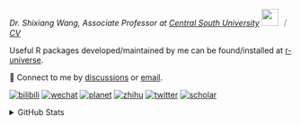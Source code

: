 
<p><em>Dr. Shixiang Wang, Associate Professor at <a href="https://en.csu.edu.cn/">Central South University</a> <img src="https://media.giphy.com/media/WUlplcMpOCEmTGBtBW/giphy.gif" width="30">  ｜ <a href="https://shixiangwang.github.io/cv-shixiang/">CV</a>
</em></p>

Useful R packages developed/maintained by me can be found/installed at [r-universe](https://shixiangwang.r-universe.dev/).

💬 Connect to me by
[discussions](https://github.com/ShixiangWang/self-study/discussions) or [email](mailto:shixiang1994wang@gmail.com). 

[![bilibili](https://img.shields.io/badge/王诗翔-B站-yellow)](https://space.bilibili.com/11553374) [![wechat](https://img.shields.io/badge/王诗翔-微信公众号-important)](https://shixiangwang.github.io/home/logo/qrcode.jpg) [![planet](https://img.shields.io/badge/王诗翔-知识星球-blueviolet)](https://t.zsxq.com/rBqbIei)  [![zhihu](https://img.shields.io/badge/王诗翔-知乎-blue)](https://www.zhihu.com/people/shixiangwang) [![twitter](https://img.shields.io/badge/WangShxiang-twitter-ff69b4)](https://twitter.com/WangShxiang) [![scholar](https://img.shields.io/badge/ShixiangWang-Scholar-00ffff)](https://scholar.google.com/citations?user=FvNp0NkAAAAJ) 

<details>
 
<summary>GitHub Stats</summary>


<!--START_SECTION:waka-->
**🐱 My GitHub Data** 

> 📦 5.0 MB Used in GitHub's Storage 
 > 
> 🏆 1,063 Contributions in the Year 2024
 > 
> 🚫 Not Opted to Hire
 > 
> 📜 96 Public Repositories 
 > 
> 🔑 30 Private Repositories 
 > 
**I'm an Early 🐤** 

```text
🌞 Morning                2262 commits        ████░░░░░░░░░░░░░░░░░░░░░   16.76 % 
🌆 Daytime                5769 commits        ███████████░░░░░░░░░░░░░░   42.73 % 
🌃 Evening                4560 commits        ████████░░░░░░░░░░░░░░░░░   33.78 % 
🌙 Night                  909 commits         ██░░░░░░░░░░░░░░░░░░░░░░░   06.73 % 
```
📅 **I'm Most Productive on Tuesday** 

```text
Monday                   2138 commits        ████░░░░░░░░░░░░░░░░░░░░░   15.84 % 
Tuesday                  2497 commits        █████░░░░░░░░░░░░░░░░░░░░   18.50 % 
Wednesday                2260 commits        ████░░░░░░░░░░░░░░░░░░░░░   16.74 % 
Thursday                 2136 commits        ████░░░░░░░░░░░░░░░░░░░░░   15.82 % 
Friday                   2071 commits        ████░░░░░░░░░░░░░░░░░░░░░   15.34 % 
Saturday                 1026 commits        ██░░░░░░░░░░░░░░░░░░░░░░░   07.60 % 
Sunday                   1372 commits        ███░░░░░░░░░░░░░░░░░░░░░░   10.16 % 
```


**I Mostly Code in R** 

```text
R                        84 repos            █████████████░░░░░░░░░░░░   53.85 % 
HTML                     23 repos            ████░░░░░░░░░░░░░░░░░░░░░   14.74 % 
JavaScript               9 repos             █░░░░░░░░░░░░░░░░░░░░░░░░   05.77 % 
Shell                    9 repos             █░░░░░░░░░░░░░░░░░░░░░░░░   05.77 % 
Jupyter Notebook         5 repos             █░░░░░░░░░░░░░░░░░░░░░░░░   03.21 % 
```




 Last Updated on 31/12/2024 18:49:55 UTC
<!--END_SECTION:waka-->

> These Readme stats are generated using github action [awesome-readme-stats](https://github.com/anmol098/waka-readme-stats)

-----

**NOTE: Top languages does not indicate my skill level or anything like that. It is just a metric of which languages have been hosted by me on GitHub based on the usage across repositories.**

</details>
